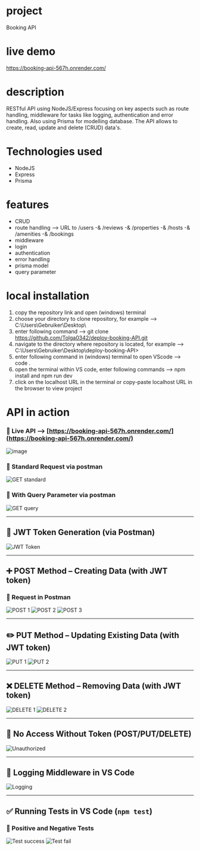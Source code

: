# project

Booking API

# live demo 

https://booking-api-567h.onrender.com/

# description

RESTful API using NodeJS/Express focusing on key aspects such as route handling, middleware for tasks like logging, authentication and error handling. Also using Prisma for modelling database. The API allows to create, read, update and delete (CRUD) data's. 

# Technologies used

- NodeJS
- Express
- Prisma

# features 

- CRUD
- route handling --> URL to /users -& /reviews -& /properties -& /hosts -& /amenities -& /bookings
- middleware
- login
- authentication
- error handling
- prisma model
- query parameter

# local installation 

1. copy the repository link and open (windows) terminal
2. choose your directory to clone repository, for example --> C:\Users\Gebruiker\Desktop\
3. enter following command --> git clone https://github.com/Tolga0342/deploy-booking-API.git
4. navigate to the directory where repository is located, for example --> C:\Users\Gebruiker\Desktop\deploy-booking-API>
5. enter following command in (windows) terminal to open VScode --> code .
6. open the terminal within VS code, enter following commands --> npm install and npm run dev
7. click on the localhost URL in the terminal or copy-paste localhost URL in the browser to view project

# API in action 


### 🔗 Live API --> [https://booking-api-567h.onrender.com/](https://booking-api-567h.onrender.com/)
![image](https://github.com/user-attachments/assets/099c227f-167d-430a-a339-97d4142355ab)


### 🔹 Standard Request via postman
![GET standard](https://github.com/user-attachments/assets/2c906310-2cfe-4c83-91de-bfeaa04e1ffe)

### 🔹 With Query Parameter via postman
![GET query](https://github.com/user-attachments/assets/d51e8175-95ab-42a6-8559-87a2802c3a38)

---

## 🔐 JWT Token Generation (via Postman)
![JWT Token](https://github.com/user-attachments/assets/dcae4bff-cfc7-4198-b66d-365580430786)

---

## ➕ POST Method – Creating Data (with JWT token)

### 🔹 Request in Postman
![POST 1](https://github.com/user-attachments/assets/4c3e1723-8bc5-4e30-b735-a15598a781be)
![POST 2](https://github.com/user-attachments/assets/6a2b87ac-6d74-412b-9e3f-a6bc1a23a4c3)
![POST 3](https://github.com/user-attachments/assets/a19a7d11-a775-4966-8bf4-850216c0f2a9)

---

## ✏️ PUT Method – Updating Existing Data (with JWT token)

![PUT 1](https://github.com/user-attachments/assets/56d819d5-1594-4946-b081-eaecbacbdb7d)
![PUT 2](https://github.com/user-attachments/assets/2dded360-42bd-4f12-85c8-d00d1825b1b1)

---

## ❌ DELETE Method – Removing Data (with JWT token)

![DELETE 1](https://github.com/user-attachments/assets/df19272e-b586-42e6-a1d9-b4ad863edac0)
![DELETE 2](https://github.com/user-attachments/assets/f2e0427c-998a-4b6e-984a-f7044d31f01f)

---

## 🚫 No Access Without Token (POST/PUT/DELETE)

![Unauthorized](https://github.com/user-attachments/assets/91399c95-e39b-4a43-b8bb-63f9576df816)

---

## 🧾 Logging Middleware in VS Code

![Logging](https://github.com/user-attachments/assets/98cb976d-fd50-4d85-a1e0-a19b64ea5535)

---

## ✅ Running Tests in VS Code (`npm test`)

### 🔹 Positive and Negative Tests
![Test success](https://github.com/user-attachments/assets/a5b2cbea-47c4-4af5-b490-0a1466189da0)
![Test fail](https://github.com/user-attachments/assets/7acf5a7e-0957-4603-986d-39834ac3e29e)





 










